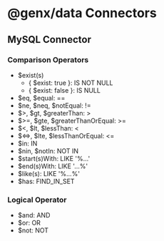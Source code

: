 # @genx/data Connectors

## MySQL Connector

### Comparison Operators

-   $exist(s)
    -   { $exist: true }: IS NOT NULL
    -   { $exist: false }: IS NULL
-   $eq, $equal: ==
-   $ne, $neq, $notEqual: !=
-   $>, $gt, $greaterThan: >
-   $>=, $gte, $greaterThanOrEqual: >=
-   $<, $lt, $lessThan: <
-   $<=>, $lte, $lessThanOrEqual: <=
-   $in: IN
-   $nin, $notIn: NOT IN
-   $start(s)With: LIKE '%...'
-   $end(s)With: LIKE '...%'
-   $like(s): LIKE '%...%'
-   $has: FIND_IN_SET

### Logical Operator

-   $and: AND
-   $or: OR
-   $not: NOT
    

